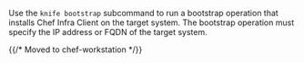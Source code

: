 Use the `knife bootstrap` subcommand to run a bootstrap operation that
installs Chef Infra Client on the target system. The bootstrap operation
must specify the IP address or FQDN of the target system.

{{/* Moved to chef-workstation */}}
